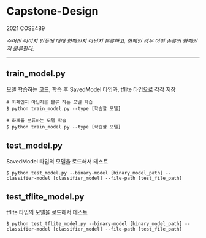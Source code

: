# Capstone-Design
2021 COSE489   

_주어진 이미지 인풋에 대해 화폐인지 아닌지 분류하고, 화폐인 경우 어떤 종류의 화폐인지 분류한다._

---

## train_model.py
모델 학습하는 코드, 학습 후 SavedModel 타입과, tflite 타입으로 각각 저장   
```
# 화폐인지 아닌지를 분류 하는 모델 학습
$ python train_model.py --type [학습할 모델]
```
```
# 화폐를 분류하는 모델 학습
$ python train_model.py --type [학습할 모델]
```

## test_model.py
SavedModel 타입의 모델을 로드해서 테스트   
```
$ python test_model.py --binary-model [binary_model_path] --classifier-model [classifier_model] --file-path [test_file_path]
```

## test_tflite_model.py
tflite 타입의 모델을 로드해서 테스트   
```
$ python test_tflite_model.py --binary-model [binary_model_path] --classifier-model [classifier_model] --file-path [test_file_path]
```
